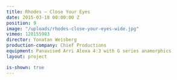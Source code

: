 ```yaml
---
title: Rhodes — Close Your Eyes
date: 2015-03-18 00:00:00 Z
position: 9
image: "/uploads/rhodes-close-your-eyes-wide.jpg"
vimeo: 128155983
director: Yonatan Weisberg
production-company: Chief Productions
equipment: Panavised Arri Alexa 4:3 with G series anamorphics
layout: project

is-shown: true
---
```


